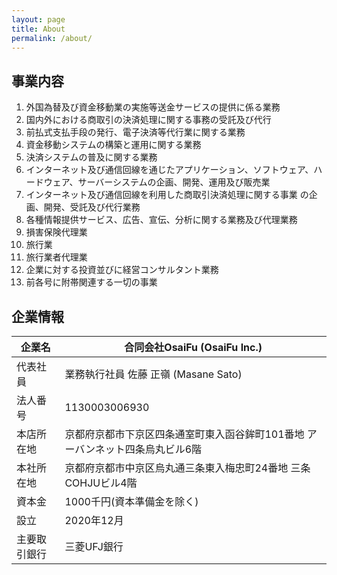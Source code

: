 ```yaml
---
layout: page
title: About
permalink: /about/
---
```

## 事業内容
1. 外国為替及び資金移動業の実施等送金サービスの提供に係る業務
1. 国内外における商取引の決済処理に関する事務の受託及び代行
1. 前払式支払手段の発行、電子決済等代行業に関する業務
1. 資金移動システムの構築と運用に関する業務
1. 決済システムの普及に関する業務
1. インターネット及び通信回線を通じたアプリケーション、ソフトウェア、ハードウェア、サーバーシステムの企画、開発、運用及び販売業
1. インターネット及び通信回線を利用した商取引決済処理に関する事業 の企画、開発、受託及び代行業務
1. 各種情報提供サービス、広告、宣伝、分析に関する業務及び代理業務
1. 損害保険代理業
1. 旅行業
1. 旅行業者代理業
1. 企業に対する投資並びに経営コンサルタント業務
1. 前各号に附帯関連する一切の事業 


## 企業情報

| 企業名       | 合同会社OsaiFu (OsaiFu Inc.)                                 |
| ------------ | ------------------------------------------------------------ |
| 代表社員     | 業務執行社員 佐藤 正嶺 (Masane Sato)                         |
| 法人番号     | 1130003006930                                                |
| 本店所在地   | 京都府京都市下京区四条通室町東入函谷鉾町101番地 アーバンネット四条烏丸ビル6階 |
| 本社所在地   | 京都府京都市中京区烏丸通三条東入梅忠町24番地 三条COHJUビル4階 |
| 資本金       | 1000千円(資本準備金を除く)                                   |
| 設立         | 2020年12月                                                   |
| 主要取引銀行 | 三菱UFJ銀行                                                  |

